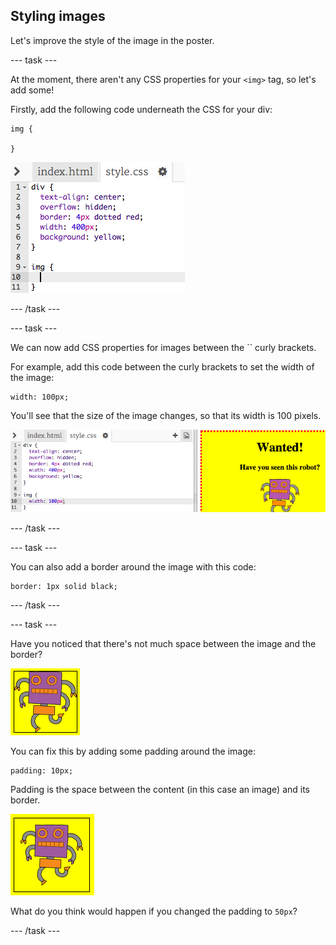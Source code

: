 ## Styling images

Let's improve the style of the image in the poster.

--- task ---

At the moment, there aren't any CSS properties for your `<img>` tag, so let's add some!

 Firstly, add the following code underneath the CSS for your div:

 ```
 img {

 }
 ```

 ![screenshot](images/wanted-img-css.png)

--- /task ---

--- task ---

We can now add CSS properties for images between the `` curly brackets.

 For example, add this code between the curly brackets to set the width of the image:

 ```
 width: 100px;
 ```

 You'll see that the size of the image changes, so that its width is 100 pixels.

 ![screenshot](images/wanted-img-width.png)

--- /task ---

--- task ---

You can also add a border around the image with this code:

 ```
 border: 1px solid black;
 ```

--- /task ---

--- task ---

Have you noticed that there's not much space between the image and the border?

 ![screenshot](images/wanted-img-border.png)

 You can fix this by adding some padding around the image:

 ```
 padding: 10px;
 ```

 Padding is the space between the content (in this case an image) and its border.

 ![screenshot](images/wanted-img-padding.png)

 What do you think would happen if you changed the padding to `50px`?

--- /task ---

